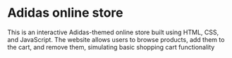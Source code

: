 # Adidas online store
This is an interactive Adidas-themed online store built using HTML, CSS, and JavaScript. The website allows users to browse products, add them to the cart, and remove them, simulating basic shopping cart functionality
